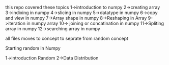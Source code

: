 <!-- here i am learning numpy  -->
this repo covered these topics
1->introduction to numpy
2->creating array 
3->indixing in numpy 
4->slicing in numpy 
5->datatype in numpy
6->copy and view in numpy
7->Array shape in numpy
8->Reshaping in Array
9->iteration in numpy array
10-> joining or concatination in numpy
11->Spliting array in numpy
12->searching array in numpy

all files moves to concept to seprate from random concept 

Starting random in Numpy

1->introduction Random
2->Data Distribution